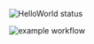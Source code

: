 ![HelloWorld status]([https://jpd661883805.jfrogdev.org/ui/api/v1/pipe/api/v1/badges/project/default_source_id/pipelines/intro_hello_world](https://8751-2405-201-800c-192-bce4-acda-d28f-803f.in.ngrok.io/pipelines/api/v1/badges/project/default_source_id/pipelines/intro_hello_world))

![example workflow](https://github.com/github/docs/actions/workflows/main.yml/badge.svg)
